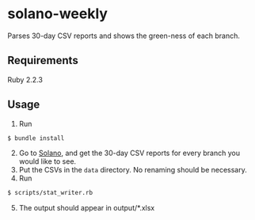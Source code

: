 # solano-weekly

Parses 30-day CSV reports and shows the green-ness of each branch.

## Requirements

Ruby 2.2.3

## Usage

1. Run
  ```bash
  $ bundle install
  ```

2. Go to [Solano](https://ci.solanolabs.com/), and get the 30-day CSV reports for every branch you would like to see.
3. Put the CSVs in the `data` directory. No renaming should be necessary.
4. Run
  ```bash
  $ scripts/stat_writer.rb
  ```

5. The output should appear in output/\*.xlsx
